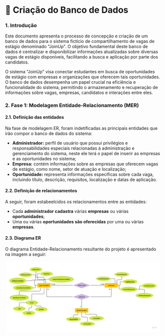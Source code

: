 <h1> 🎲 Criação do Banco de Dados </h1>

<h3> 1. Introdução </h3>

<p> Este documento apresenta o processo de concepção e criação de um banco de dados para o sistema fictício de compartilhamento de vagas de estágio denominado "JoinUp". O objetivo fundamental deste banco de dados é centralizar e disponibilizar informações atualizadas sobre diversas vagas de estágio disponíveis, facilitando a busca e aplicação por parte dos candidatos. </p>

<p> O sistema "JoinUp" visa conectar estudantes em busca de oportunidades de estágio com empresas e organizações que oferecem tais oportunidades. O banco de dados desempenha um papel crucial na eficiência e funcionalidade do sistema, permitindo o armazenamento e recuperação de informações sobre vagas, empresas, candidatos e interações entre eles. </p>

<h3> 2. Fase 1: Modelagem Entidade-Relacionamento (MER) </h3>

<h4> 2.1. Definição das entidades </h4>

<p> Na fase de modelagem ER, foram indetificadas as principais entidades que irão compor o banco de dados do sistema: </p>

<ul>
    <li> <b>Administrador:</b> perfil de usuário que possui privilégios e responsabilidades especiais relacionadas à administração e gerenciamento do sistema, neste ele terá o papel de inserir as empresas e as oportunidades no sistema; </li>
    <li> <b>Empresa:</b> contém informações sobre as empresas que oferecem vagas de estágio, como nome, setor de atuação e localização; </li>
    <li> <b>Oportunidade:</b> representa informações específicas sobre cada vaga, incluindo título, descrição, requisitos, localização e datas de aplicação. </li>
</ul>

<h4> 2.2. Definição de relacionamentos </h4>

<p> A seguir, foram estabeelcidos os relacionamentos entre as entidades: </p>

<ul>
    <li> Cada <b>administrador cadastra</b> várias <b>empresas</b> ou várias <b>oportunidades</b>; </li>
    <li> Uma ou várias <b>oportunidades são oferecidas</b> por uma ou várias <b>empresas</b>. </li>
</ul>

<h4> 2.3. Diagrama ER </h4>

<p> O diagrama Entidade-Relacionamento resultante do projeto é apresentado na imagem a seguir: </p>

<img src="./img/ProjetoBD - Modelo Entidade-Relacionamento.jpg">